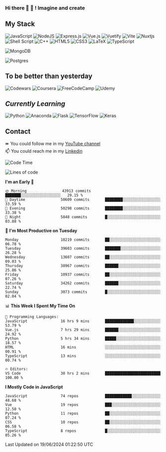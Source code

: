 ### Hi there 👋 🤖 ! Imagine and create

## My Stack
![JavaScript](https://img.shields.io/badge/javascript-%23323330.svg?style=for-the-badge&logo=javascript&logoColor=%23F7DF1E) ![NodeJS](https://img.shields.io/badge/node.js-6DA55F?style=for-the-badge&logo=node.js&logoColor=white) <img alt="Express.js" src="https://img.shields.io/badge/express.js%20-%23404d59.svg?&style=for-the-badge"/> ![Vue.js](https://img.shields.io/badge/vuejs-%2335495e.svg?style=for-the-badge&logo=vuedotjs&logoColor=%234FC08D) ![Vuetify](https://img.shields.io/badge/Vuetify-1867C0?style=for-the-badge&logo=vuetify&logoColor=AEDDFF) ![Vite](https://img.shields.io/badge/vite-%23646CFF.svg?style=for-the-badge&logo=vite&logoColor=white) ![Nuxtjs](https://img.shields.io/badge/Nuxt-002E3B?style=for-the-badge&logo=nuxtdotjs&logoColor=#00DC82) ![Shell Script](https://img.shields.io/badge/shell_script-%23121011.svg?style=for-the-badge&logo=gnu-bash&logoColor=white) ![C++](https://img.shields.io/badge/c++-%2300599C.svg?style=for-the-badge&logo=c%2B%2B&logoColor=white) ![HTML5](https://img.shields.io/badge/html5-%23E34F26.svg?style=for-the-badge&logo=html5&logoColor=white) ![CSS3](https://img.shields.io/badge/css3-%231572B6.svg?style=for-the-badge&logo=css3&logoColor=white) ![LaTeX](https://img.shields.io/badge/latex-%23008080.svg?style=for-the-badge&logo=latex&logoColor=white) ![TypeScript](https://img.shields.io/badge/typescript-%23007ACC.svg?style=for-the-badge&logo=typescript&logoColor=white)
<div>
  <img alt="MongoDB" src ="https://img.shields.io/badge/MongoDB-%234ea94b.svg?&style=for-the-badge&logo=mongodb&logoColor=white"/>
  
  ![Postgres](https://img.shields.io/badge/postgres-%23316192.svg?style=for-the-badge&logo=postgresql&logoColor=white)
</div>

## To be better than yesterday
![Codewars](https://img.shields.io/badge/Codewars-B1361E?style=for-the-badge&logo=codewars&logoColor=grey)
  ![Coursera](https://img.shields.io/badge/Coursera-%230056D2.svg?style=for-the-badge&logo=Coursera&logoColor=white)
  ![FreeCodeCamp](https://img.shields.io/badge/Freecodecamp-%23123.svg?&style=for-the-badge&logo=freecodecamp&logoColor=green)
  ![Udemy](https://img.shields.io/badge/Udemy-A435F0?style=for-the-badge&logo=Udemy&logoColor=white)

## *Currently Learning*
![Python](https://img.shields.io/badge/python-3670A0?style=for-the-badge&logo=python&logoColor=ffdd54) ![Anaconda](https://img.shields.io/badge/Anaconda-%2344A833.svg?style=for-the-badge&logo=anaconda&logoColor=white) 
![Flask](https://img.shields.io/badge/flask-%23000.svg?style=for-the-badge&logo=flask&logoColor=white) ![TensorFlow](https://img.shields.io/badge/TensorFlow-%23FF6F00.svg?style=for-the-badge&logo=TensorFlow&logoColor=white) ![Keras](https://img.shields.io/badge/Keras-%23D00000.svg?style=for-the-badge&logo=Keras&logoColor=white)

## Contact
⏩ You could follow me in my <a href="https://www.youtube.com/c/ViktorJimenezF" target="blank">YouTube channel</a>   <br>
📫 You could reach me in my <a href="https://www.linkedin.com/in/victorjuanjimenez/" target="blank">Linkedin</a>  

<!--START_SECTION:waka-->
![Code Time](http://img.shields.io/badge/Code%20Time-2%2C418%20hrs%2012%20mins-blue)

![Lines of code](https://img.shields.io/badge/From%20Hello%20World%20I%27ve%20Written-247.8%20million%20lines%20of%20code-blue)

**I'm an Early 🐤** 

```text
🌞 Morning                43913 commits       ███████░░░░░░░░░░░░░░░░░░   29.15 % 
🌆 Daytime                50609 commits       ████████░░░░░░░░░░░░░░░░░   33.59 % 
🌃 Evening                50298 commits       ████████░░░░░░░░░░░░░░░░░   33.38 % 
🌙 Night                  5848 commits        █░░░░░░░░░░░░░░░░░░░░░░░░   03.88 % 
```
📅 **I'm Most Productive on Tuesday** 

```text
Monday                   10219 commits       ██░░░░░░░░░░░░░░░░░░░░░░░   06.78 % 
Tuesday                  39603 commits       ███████░░░░░░░░░░░░░░░░░░   26.28 % 
Wednesday                13607 commits       ██░░░░░░░░░░░░░░░░░░░░░░░   09.03 % 
Thursday                 38967 commits       ██████░░░░░░░░░░░░░░░░░░░   25.86 % 
Friday                   10937 commits       ██░░░░░░░░░░░░░░░░░░░░░░░   07.26 % 
Saturday                 34262 commits       ██████░░░░░░░░░░░░░░░░░░░   22.74 % 
Sunday                   3073 commits        █░░░░░░░░░░░░░░░░░░░░░░░░   02.04 % 
```


📊 **This Week I Spent My Time On** 

```text
💬 Programming Languages: 
JavaScript               16 hrs 9 mins       █████████████░░░░░░░░░░░░   53.79 % 
Vue.js                   7 hrs 29 mins       ██████░░░░░░░░░░░░░░░░░░░   24.92 % 
Python                   5 hrs 34 mins       █████░░░░░░░░░░░░░░░░░░░░   18.57 % 
HTML                     16 mins             ░░░░░░░░░░░░░░░░░░░░░░░░░   00.91 % 
TypeScript               13 mins             ░░░░░░░░░░░░░░░░░░░░░░░░░   00.74 % 

🔥 Editors: 
VS Code                  30 hrs 2 mins       █████████████████████████   100.00 % 
```

**I Mostly Code in JavaScript** 

```text
JavaScript               74 repos            ████████████░░░░░░░░░░░░░   48.68 % 
Vue                      19 repos            ███░░░░░░░░░░░░░░░░░░░░░░   12.50 % 
Python                   11 repos            ██░░░░░░░░░░░░░░░░░░░░░░░   07.24 % 
CSS                      10 repos            ██░░░░░░░░░░░░░░░░░░░░░░░   06.58 % 
TypeScript               8 repos             █░░░░░░░░░░░░░░░░░░░░░░░░   05.26 % 
```




 Last Updated on 19/06/2024 01:22:50 UTC
<!--END_SECTION:waka-->

<!--
**ViktorJJF/ViktorJJF** is a ✨ _special_ ✨ repository because its `README.md` (this file) appears on your GitHub profile.



Here are some ideas to get you started:

- 🔭 I’m currently working on ...
- 🌱 I’m currently learning ...
- 👯 I’m looking to collaborate on ...
- 🤔 I’m looking for help with ...
- 💬 Ask me about ...
- 📫 How to reach me: ...
- 😄 Pronouns: ...
- ⚡ Fun fact: ...
-->
